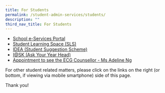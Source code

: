 ```yaml
---
title: For Students
permalink: /student-admin-services/students/
description: ""
third_nav_title: For Students
---
```

*   [School e-Services Portal](https://go.gov.sg/gdss-e-services)
*   [Student Learning Space (SLS)](https://vle.learning.moe.edu.sg/login)
*   [IDEA (Student Suggestion Scheme)](https://docs.google.com/a/moe.edu.sg/forms/d/e/1FAIpQLSdLuh7CxVK6rCTi5LXEI1qFbxHwZOx_rh_iJDGxGCqb8QKXVw/viewform?c=0&w=1)
*   [I@SK (Ask Your Year Head)](https://docs.google.com/a/moe.edu.sg/forms/d/e/1FAIpQLSe_J-thCm4bkxu0PDwZ2UmykG086xPwQ4ba-1ABKImC0Pc00w/viewform?c=0&w=1)
*   [Appointment to see the ECG Counsellor - Ms Adeline Ng](https://go.gov.sg/gdlssecg)

For other student related matters, please click on the links on the right (or bottom, if viewing via mobile smartphone) side of this page.

Thank you!